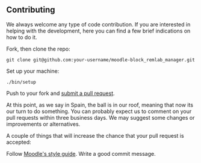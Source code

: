 ## Contributing
We always welcome any type of code contribution. If you are interested in helping with the development, here you can find a few brief indications on how to do it.

Fork, then clone the repo:

```
git clone git@github.com:your-username/moodle-block_remlab_manager.git
```

Set up your machine:

```
./bin/setup
```

Push to your fork and [submit a pull request](https://github.com/UNEDLabs/moodle-block_remlab_manager/compare/).

At this point, as we say in Spain, the ball is in our roof, meaning that now its our turn to do something. You can probably expect us to comment on your pull requests within three business days. We may suggest some changes or improvements or alternatives.

A couple of things that will increase the chance that your pull request is accepted:

Follow [Moodle's style guide](https://docs.moodle.org/33/en/MoodleDocs:Style_guide).
Write a good commit message.
